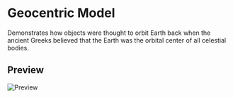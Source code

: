 Geocentric Model
================
Demonstrates how objects were thought to orbit Earth back when the ancient Greeks believed that the Earth was the orbital center of all celestial bodies.

## Preview
![Preview](https://raw.github.com/woollybogger/geocentric-model/master/screencapture.gif)
